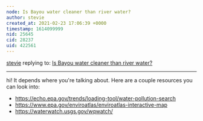 ```yaml
---
node: Is Bayou water cleaner than river water?
author: stevie
created_at: 2021-02-23 17:06:39 +0000
timestamp: 1614099999
nid: 25645
cid: 28237
uid: 422561
---
```




[stevie](../profile/stevie) replying to: [Is Bayou water cleaner than river water?](../notes/pawpatrol/02-10-2021/is-bayou-water-cleaner-than-river-water)

----
hi! It depends where you're talking about. Here are a couple resources you can look into:

- https://echo.epa.gov/trends/loading-tool/water-pollution-search
- https://www.epa.gov/enviroatlas/enviroatlas-interactive-map
- https://waterwatch.usgs.gov/wqwatch/

